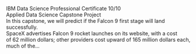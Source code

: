 IBM Data Science Professional Certificate 10/10<br>
Applied Data Science Capstone Project<br>
In this capstone, we will predict if the Falcon 9 first stage will land successfully.<br> SpaceX advertises Falcon 9 rocket launches on its website, with a cost<br> of 62 million dollars; other providers cost upward of 165 million dollars each, much of the...
